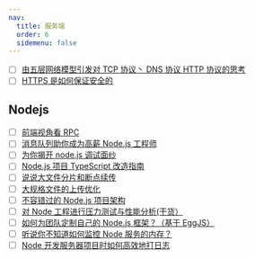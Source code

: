 ```yaml
---
nav:
  title: 服务端
  order: 6
  sidemenu: false
---
```


- [ ] [由五层网络模型引发对 TCP 协议丶 DNS 协议 HTTP 协议的思考](https://juejin.cn/post/6844903986215010312?from=groupmessage&isappinstalled=0)
- [ ] [HTTPS 是如何保证安全的](https://mp.weixin.qq.com/s/UA-NfJWImOLvoiMTDerBQA)

## Nodejs

- [ ] [前端视角看 RPC](https://mp.weixin.qq.com/s/oPSb6z_aiQ0lKbiMChDa1A)
- [ ] [消息队列助你成为高薪 Node.js 工程师](https://mp.weixin.qq.com/s/xwPDqE3HdHBPF6E6Yb0clg)
- [ ] [为你揭开 node.js 调试面纱](https://mp.weixin.qq.com/s/9HTzij2ykuqwgoNKj09Swg)
- [ ] [Node.js 项目 TypeScript 改造指南](https://mp.weixin.qq.com/s/IRy31fMArrch1-S2OBsqSw)
- [ ] [说说大文件分片和断点续传](https://mp.weixin.qq.com/s/yikBZScKyXDIV76_0Q43hw)
- [ ] [大规格文件的上传优化](https://mp.weixin.qq.com/s/PS6yS0inP3yBALMl2HSqRA)
- [ ] [不容错过的 Node.js 项目架构](https://mp.weixin.qq.com/s/VtVUlB63SpCbmgJ6U4p_Nw)
- [ ] [对 Node 工程进行压力测试与性能分析(干货）](https://mp.weixin.qq.com/s/G_JFqICw4DyjiXtp9UtNWg)
- [ ] [如何为团队定制自己的 Node.js 框架？（基于 EggJS）](https://mp.weixin.qq.com/s/o84wdUH9ya-2bikXT24_lQ)
- [ ] [听说你不知道如何监控 Node 服务的内存？](https://mp.weixin.qq.com/s/wIpk4SKiO3zQWzfjTOMdTQ)
- [ ] [Node 开发服务器项目时如何高效地打日志](https://mp.weixin.qq.com/s/PhaKErlv65eE4YxEXCeFGw)
